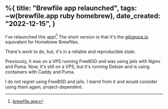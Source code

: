 %{
    title: "Brewfile app relaunched",
    tags: ~w(brewfile.app ruby homebrew),
    date_created: "2022-12-15",
}
---
I've relaunched this app![^1] The short version is that it's the [gitignore.io](https://gitignore.io) equivalent for Homebrew Brewfiles.

There's work to do, but, it's in a reliable and reproducible state.

Previously, it was on a VPS running FreeBSD and was using jails with Nginx and Puma. Now, it's still on a VPS, but it's running Debian and is using containers with Caddy and Puma.

I do not regret using FreeBSD and jails. I learnt from it and would consider using them again, project-dependent.

[^1]: [brewfile.app](https://brewfile.app)
